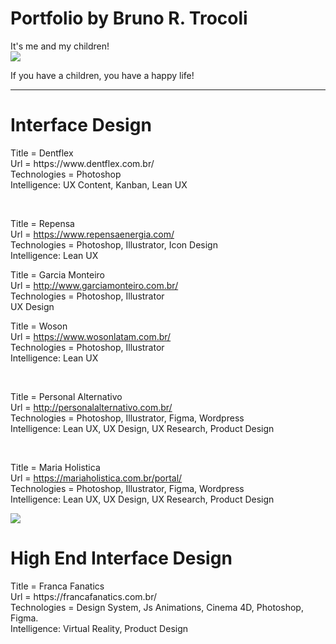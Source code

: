 # Portfolio by Bruno R. Trocoli

It's me and my children! <br>
<img src="https://media-exp1.licdn.com/dms/image/C4D03AQH_PQcZv6Ok_g/profile-displayphoto-shrink_200_200/0/1606619888161?e=1613001600&v=beta&t=5sizEuOn8eLkAjh8QWR2k7l8ME-SC6UrIz4BFVbaBqA">

If you have a children, you have a happy life!

<hr>
<h1>Interface Design</h1>
Title = Dentflex
<br>Url = https://www.dentflex.com.br/
<br>Technologies = Photoshop
<br>Intelligence: UX Content, Kanban, Lean UX
<p>&nbsp;</p>

Title = Repensa
<br>Url = https://www.repensaenergia.com/
<br>Technologies = Photoshop, Illustrator, Icon Design
<br>Intelligence: Lean UX
<br>

Title = Garcia Monteiro
<br>Url = http://www.garciamonteiro.com.br/
<br>Technologies = Photoshop, Illustrator
<br>UX Design
<br>

Title = Woson
<br>Url = https://www.wosonlatam.com.br/
<br>Technologies = Photoshop, Illustrator
<br>Intelligence: Lean UX
<p>&nbsp;</p>

Title = Personal Alternativo
<br>Url = http://personalalternativo.com.br/
<br>Technologies = Photoshop, Illustrator, Figma, Wordpress
<br>Intelligence: Lean UX, UX Design, UX Research, Product Design
<p>&nbsp;</p>

Title = Maria Holistica
<br>Url = https://mariaholistica.com.br/portal/
<br>Technologies = Photoshop, Illustrator, Figma, Wordpress
<br>Intelligence: Lean UX, UX Design, UX Research, Product Design

<img src="https://i.gifer.com/7RRt.gif">
<h1>High End Interface Design</h1>
Title = Franca Fanatics
<br>Url = https://francafanatics.com.br/ 
<br>Technologies = Design System, Js Animations, Cinema 4D, Photoshop, Figma.
<br>Intelligence: Virtual Reality, Product Design
<p>&nbsp;</p>




